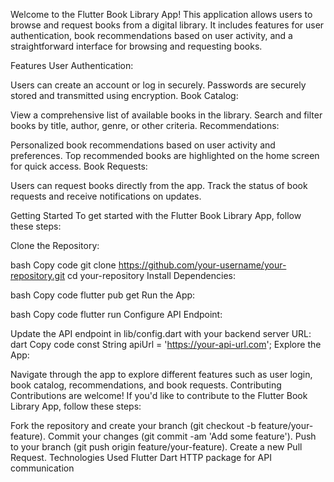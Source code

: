 Welcome to the Flutter Book Library App! This application allows users to browse and request books from a digital library. It includes features for user authentication, book recommendations based on user activity, and a straightforward interface for browsing and requesting books.

Features
User Authentication:

Users can create an account or log in securely.
Passwords are securely stored and transmitted using encryption.
Book Catalog:

View a comprehensive list of available books in the library.
Search and filter books by title, author, genre, or other criteria.
Recommendations:

Personalized book recommendations based on user activity and preferences.
Top recommended books are highlighted on the home screen for quick access.
Book Requests:

Users can request books directly from the app.
Track the status of book requests and receive notifications on updates.

Getting Started
To get started with the Flutter Book Library App, follow these steps:

Clone the Repository:

bash
Copy code
git clone https://github.com/your-username/your-repository.git
cd your-repository
Install Dependencies:

bash
Copy code
flutter pub get
Run the App:

bash
Copy code
flutter run
Configure API Endpoint:

Update the API endpoint in lib/config.dart with your backend server URL:
dart
Copy code
const String apiUrl = 'https://your-api-url.com';
Explore the App:

Navigate through the app to explore different features such as user login, book catalog, recommendations, and book requests.
Contributing
Contributions are welcome! If you'd like to contribute to the Flutter Book Library App, follow these steps:

Fork the repository and create your branch (git checkout -b feature/your-feature).
Commit your changes (git commit -am 'Add some feature').
Push to your branch (git push origin feature/your-feature).
Create a new Pull Request.
Technologies Used
Flutter
Dart
HTTP package for API communication
